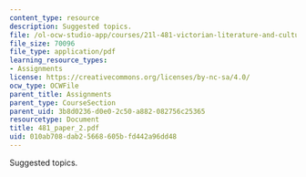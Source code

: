 ```yaml
---
content_type: resource
description: Suggested topics.
file: /ol-ocw-studio-app/courses/21l-481-victorian-literature-and-culture-spring-2003/010ab708dab25668605bfd442a96dd48_481_paper_2.pdf
file_size: 70096
file_type: application/pdf
learning_resource_types:
- Assignments
license: https://creativecommons.org/licenses/by-nc-sa/4.0/
ocw_type: OCWFile
parent_title: Assignments
parent_type: CourseSection
parent_uid: 3b8d0236-d0e0-2c50-a882-082756c25365
resourcetype: Document
title: 481_paper_2.pdf
uid: 010ab708-dab2-5668-605b-fd442a96dd48
---
```

Suggested topics.